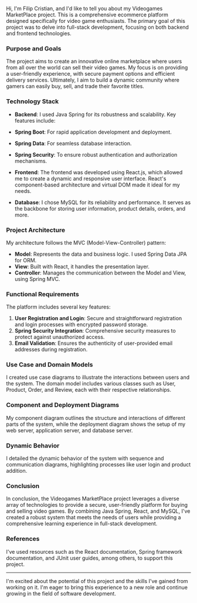 Hi, I'm Filip Cristian, and I'd like to tell you about my Videogames MarketPlace project. This is a comprehensive ecommerce platform designed specifically for video game enthusiasts. The primary goal of this project was to delve into full-stack development, focusing on both backend and frontend technologies.

### Purpose and Goals
The project aims to create an innovative online marketplace where users from all over the world can sell their video games. My focus is on providing a user-friendly experience, with secure payment options and efficient delivery services. Ultimately, I aim to build a dynamic community where gamers can easily buy, sell, and trade their favorite titles.

### Technology Stack
  - **Backend**: I used Java Spring for its robustness and scalability. Key features include:
  - **Spring Boot**: For rapid application development and deployment.
  - **Spring Data**: For seamless database interaction.
  - **Spring Security**: To ensure robust authentication and authorization mechanisms.

- **Frontend**: The frontend was developed using React.js, which allowed me to create a dynamic and responsive user interface. React's component-based architecture and virtual DOM made it ideal for my needs.

- **Database**: I chose MySQL for its reliability and performance. It serves as the backbone for storing user information, product details, orders, and more.

### Project Architecture
My architecture follows the MVC (Model-View-Controller) pattern:
- **Model**: Represents the data and business logic. I used Spring Data JPA for ORM.
- **View**: Built with React, it handles the presentation layer.
- **Controller**: Manages the communication between the Model and View, using Spring MVC.

### Functional Requirements
The platform includes several key features:
1. **User Registration and Login**: Secure and straightforward registration and login processes with encrypted password storage.
2. **Spring Security Integration**: Comprehensive security measures to protect against unauthorized access.
3. **Email Validation**: Ensures the authenticity of user-provided email addresses during registration.

### Use Case and Domain Models
I created use case diagrams to illustrate the interactions between users and the system. The domain model includes various classes such as User, Product, Order, and Review, each with their respective relationships.

### Component and Deployment Diagrams
My component diagram outlines the structure and interactions of different parts of the system, while the deployment diagram shows the setup of my web server, application server, and database server.

### Dynamic Behavior
I detailed the dynamic behavior of the system with sequence and communication diagrams, highlighting processes like user login and product addition.


### Conclusion
In conclusion, the Videogames MarketPlace project leverages a diverse array of technologies to provide a secure, user-friendly platform for buying and selling video games. By combining Java Spring, React, and MySQL, I've created a robust system that meets the needs of users while providing a comprehensive learning experience in full-stack development.

### References
I've used resources such as the React documentation, Spring framework documentation, and JUnit user guides, among others, to support this project.

---
I'm excited about the potential of this project and the skills I've gained from working on it. I'm eager to bring this experience to a new role and continue growing in the field of software development.
